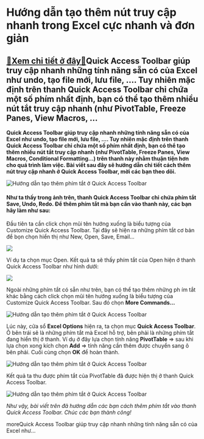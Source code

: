 Hướng dẫn tạo thêm nút truy cập nhanh trong Excel cực nhanh và đơn giản
=======================================================================

[:gift:Xem chi tiết ở đây:gift:](https://hddtvn.com/huong-dan-tao-them-nut-truy-cap-nhanh-trong-excel-cuc-nhanh-va-don-gian/)Quick Access Toolbar giúp truy cập nhanh những tính năng sẵn có của Excel như undo, tạo file mới, lưu file, …. Tuy nhiên mặc định trên thanh Quick Access Toolbar chỉ chứa một số phím nhất định, bạn có thể tạo thêm nhiều nút tắt truy cập nhanh (như PivotTable, Freeze Panes, View Macros, …
------------------------------------------------------------------------------------------------------------------------------------------------------------------------------------------------------------------------------------------------------------------------------------------------

**Quick Access Toolbar giúp truy cập nhanh những tính năng sẵn có của Excel như undo, tạo file mới, lưu file, …. Tuy nhiên mặc định trên thanh Quick Access Toolbar chỉ chứa một số phím nhất định, bạn có thể tạo thêm nhiều nút tắt truy cập nhanh (như PivotTable, Freeze Panes, View Macros, Conditional Formatting…) trên thanh này nhằm thuận tiện hơn cho quá trình làm việc. Bài viết sau đây sẽ hướng dẫn chi tiết cách thêm nút truy cập nhanh ở Quick Access Toolbar, mời các bạn theo dõi.**


![Hướng dẫn tạo thêm phím tắt ở Quick Access Toolbar](https://hddtvn.com/wp-content/uploads/2021/01/yZS0Oht.png "Hướng dẫn tạo thêm phím tắt ở Quick Access Toolbar")


#### Như ta thấy trong ảnh trên, thanh Quick Access Toolbar chỉ chứa phím tắt Save, Undo, Redo. Để thêm phím tắt mà bạn cần vào thanh này, các bạn hãy làm như sau:


Đầu tiên ta cần click chọn mũi tên hướng xuống là biểu tượng của Customize Quick Access Toolbar. Tại đây sẽ hiện ra những phím tắt cơ bản để bọn chọn hiển thị như New, Open, Save, Email…


![](https://hddtvn.com/wp-content/uploads/2021/01/byKGyj9.png)


Ví dụ ta chọn mục Open. Kết quả ta sẽ thấy phím tắt của Open hiện ở thanh Quick Access Toolbar như hình dưới:


![](https://hddtvn.com/wp-content/uploads/2021/01/Ctiw43a.png)


Ngoài những phím tắt có sẵn như trên, bạn có thể tạo thêm những ph ím tắt khác bằng cách click chọn mũi tên hướng xuống là biểu tượng của Customize Quick Access Toolbar. Sau đó chọn **More Commands…**


![Hướng dẫn tạo thêm phím tắt ở Quick Access Toolbar](https://hddtvn.com/wp-content/uploads/2021/01/N7EhNIb.png "Hướng dẫn tạo thêm phím tắt ở Quick Access Toolbar")


Lúc này, cửa sổ **Excel Options** hiện ra, ta chọn mục **Quick Access Toolbar**. Ô bên trái sẽ là những phím tắt mà Excel hỗ trợ, bên phải là những phím tắt đang hiển thị ở thanh. Ví dụ ở đây lựa chọn tính năng **PivotTable** => sau khi lựa chọn xong kích chọn **Add** => tính năng cần thêm được chuyển sang ô bên phải. Cuối cùng chọn **OK** để hoàn thành.


![Hướng dẫn tạo thêm phím tắt ở Quick Access Toolbar](https://hddtvn.com/wp-content/uploads/2021/01/oo6TnqF.png "Hướng dẫn tạo thêm phím tắt ở Quick Access Toolbar")


Kết quả ta thu được phím tắt của PivotTable đã được hiện thị ở thanh Quick Access Toolbar.


![Hướng dẫn tạo thêm phím tắt ở Quick Access Toolbar](https://hddtvn.com/wp-content/uploads/2021/01/kzotxXx.png "Hướng dẫn tạo thêm phím tắt ở Quick Access Toolbar")


*Như vậy, bài viết trên đã hướng dẫn các bạn cách thêm phím tắt vào thanh Quick Access Toolbar. Chúc các bạn thành công!*


moreQuick Access Toolbar giúp truy cập nhanh những tính năng sẵn có của Excel như…

